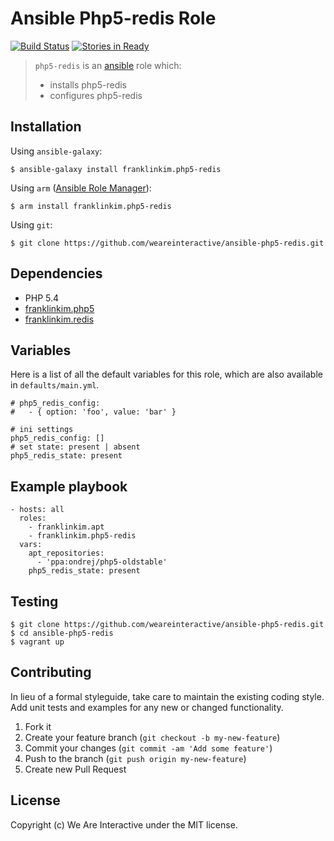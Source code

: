 # Ansible Php5-redis Role

[![Build Status](https://travis-ci.org/weareinteractive/ansible-php5-redis.png?branch=master)](https://travis-ci.org/weareinteractive/ansible-php5-redis)
[![Stories in Ready](https://badge.waffle.io/weareinteractive/ansible-php5-redis.svg?label=ready&title=Ready)](http://waffle.io/weareinteractive/ansible-php5-redis)

> `php5-redis` is an [ansible](http://www.ansible.com) role which: 
> 
> * installs php5-redis
> * configures php5-redis

## Installation

Using `ansible-galaxy`:

```
$ ansible-galaxy install franklinkim.php5-redis
```

Using `arm` ([Ansible Role Manager](https://github.com/mirskytech/ansible-role-manager/)):

```
$ arm install franklinkim.php5-redis
```

Using `git`:

```
$ git clone https://github.com/weareinteractive/ansible-php5-redis.git
```

## Dependencies

* PHP 5.4
* [franklinkim.php5](https://github.com/weareinteractive/ansible-php5)
* [franklinkim.redis](https://github.com/weareinteractive/ansible-redis)

## Variables

Here is a list of all the default variables for this role, which are also available in `defaults/main.yml`.

```
# php5_redis_config:
#   - { option: 'foo', value: 'bar' }

# ini settings
php5_redis_config: []
# set state: present | absent
php5_redis_state: present
```

## Example playbook

```
- hosts: all
  roles:
    - franklinkim.apt
    - franklinkim.php5-redis
  vars:
    apt_repositories:
      - 'ppa:ondrej/php5-oldstable'
    php5_redis_state: present
```

## Testing

```
$ git clone https://github.com/weareinteractive/ansible-php5-redis.git
$ cd ansible-php5-redis
$ vagrant up
```

## Contributing
In lieu of a formal styleguide, take care to maintain the existing coding style. Add unit tests and examples for any new or changed functionality.

1. Fork it
2. Create your feature branch (`git checkout -b my-new-feature`)
3. Commit your changes (`git commit -am 'Add some feature'`)
4. Push to the branch (`git push origin my-new-feature`)
5. Create new Pull Request

## License
Copyright (c) We Are Interactive under the MIT license.
